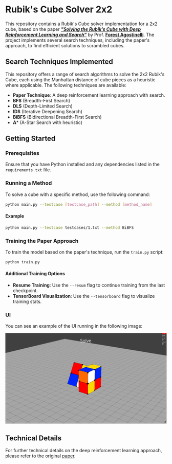 # Rubik's Cube Solver 2x2

This repository contains a Rubik's Cube solver implementation for a 2x2 cube, based on the paper [**_"Solving the Rubik’s Cube with Deep Reinforcement Learning and Search"_**](https://cse.sc.edu/~foresta/assets/files/SolvingTheRubiksCubeWithDeepReinforcementLearningAndSearch_Final.pdf) by Prof. [**Forest Agostinelli**](https://cse.sc.edu/~foresta/). The project implements several search techniques, including the paper's approach, to find efficient solutions to scrambled cubes.

## Search Techniques Implemented

This repository offers a range of search algorithms to solve the 2x2 Rubik's Cube, each using the Manhattan distance of cube pieces as a heuristic where applicable. The following techniques are available:

- **Paper Technique**: A deep reinforcement learning approach with search.
- **BFS** (Breadth-First Search)
- **DLS** (Depth-Limited Search)
- **IDS** (Iterative Deepening Search)
- **BiBFS** (Bidirectional Breadth-First Search)
- **A*** (A-Star Search with heuristic)

## Getting Started

### Prerequisites

Ensure that you have Python installed and any dependencies listed in the `requirements.txt` file.

### Running a Method

To solve a cube with a specific method, use the following command:

```bash
python main.py --testcase [testcase_path] --method [method_name]
```

#### Example

```bash
python main.py --testcase testcases/1.txt --method BiBFS
```

### Training the Paper Approach

To train the model based on the paper's technique, run the `train.py` script:

```bash
python train.py
```

#### Additional Training Options

- **Resume Training**: Use the `--resum` flag to continue training from the last checkpoint.
- **TensorBoard Visualization**: Use the `--tensorboard` flag to visualize training stats.

### UI

You can see an example of the UI running in the following image:

![UI Running Example](images/ui.png)

## Technical Details

For further technical details on the deep reinforcement learning approach, please refer to the original [paper](https://cse.sc.edu/~foresta/assets/files/SolvingTheRubiksCubeWithDeepReinforcementLearningAndSearch_Final.pdf).